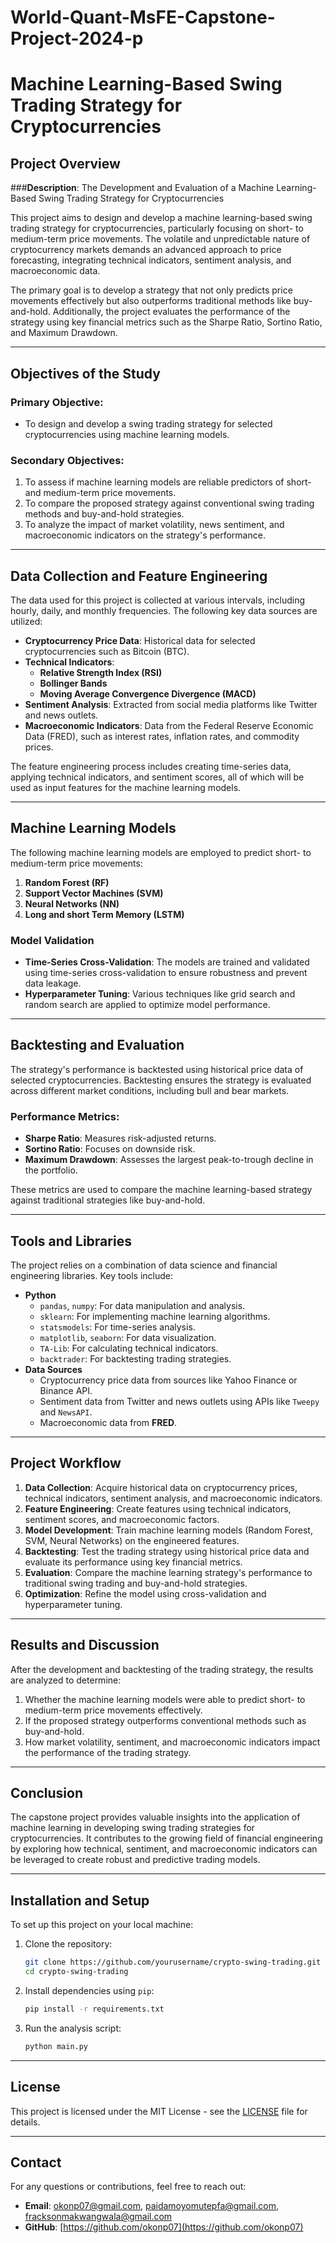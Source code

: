 # World-Quant-MsFE-Capstone-Project-2024-p
# Machine Learning-Based Swing Trading Strategy for Cryptocurrencies

## Project Overview

###**Description**: The Development and Evaluation of a Machine Learning-Based Swing Trading Strategy for Cryptocurrencies

This project aims to design and develop a machine learning-based swing trading strategy for cryptocurrencies, particularly focusing on short- to medium-term price movements. The volatile and unpredictable nature of cryptocurrency markets demands an advanced approach to price forecasting, integrating technical indicators, sentiment analysis, and macroeconomic data.

The primary goal is to develop a strategy that not only predicts price movements effectively but also outperforms traditional methods like buy-and-hold. Additionally, the project evaluates the performance of the strategy using key financial metrics such as the Sharpe Ratio, Sortino Ratio, and Maximum Drawdown.

---

## Objectives of the Study

### Primary Objective:
- To design and develop a swing trading strategy for selected cryptocurrencies using machine learning models.

### Secondary Objectives:
1. To assess if machine learning models are reliable predictors of short- and medium-term price movements.
2. To compare the proposed strategy against conventional swing trading methods and buy-and-hold strategies.
3. To analyze the impact of market volatility, news sentiment, and macroeconomic indicators on the strategy's performance.

---

## Data Collection and Feature Engineering

The data used for this project is collected at various intervals, including hourly, daily, and monthly frequencies. The following key data sources are utilized:
- **Cryptocurrency Price Data**: Historical data for selected cryptocurrencies such as Bitcoin (BTC).
- **Technical Indicators**: 
  - **Relative Strength Index (RSI)**
  - **Bollinger Bands**
  - **Moving Average Convergence Divergence (MACD)**
- **Sentiment Analysis**: Extracted from social media platforms like Twitter and news outlets.
- **Macroeconomic Indicators**: Data from the Federal Reserve Economic Data (FRED), such as interest rates, inflation rates, and commodity prices.

The feature engineering process includes creating time-series data, applying technical indicators, and sentiment scores, all of which will be used as input features for the machine learning models.

---

## Machine Learning Models

The following machine learning models are employed to predict short- to medium-term price movements:
1. **Random Forest (RF)**
2. **Support Vector Machines (SVM)**
3. **Neural Networks (NN)**
4. **Long and short Term Memory (LSTM)**

### Model Validation
- **Time-Series Cross-Validation**: The models are trained and validated using time-series cross-validation to ensure robustness and prevent data leakage.
- **Hyperparameter Tuning**: Various techniques like grid search and random search are applied to optimize model performance.

---

## Backtesting and Evaluation

The strategy's performance is backtested using historical price data of selected cryptocurrencies. Backtesting ensures the strategy is evaluated across different market conditions, including bull and bear markets.

### Performance Metrics:
- **Sharpe Ratio**: Measures risk-adjusted returns.
- **Sortino Ratio**: Focuses on downside risk.
- **Maximum Drawdown**: Assesses the largest peak-to-trough decline in the portfolio.

These metrics are used to compare the machine learning-based strategy against traditional strategies like buy-and-hold.

---

## Tools and Libraries

The project relies on a combination of data science and financial engineering libraries. Key tools include:

- **Python**
  - `pandas`, `numpy`: For data manipulation and analysis.
  - `sklearn`: For implementing machine learning algorithms.
  - `statsmodels`: For time-series analysis.
  - `matplotlib`, `seaborn`: For data visualization.
  - `TA-Lib`: For calculating technical indicators.
  - `backtrader`: For backtesting trading strategies.
- **Data Sources**
  - Cryptocurrency price data from sources like Yahoo Finance or Binance API.
  - Sentiment data from Twitter and news outlets using APIs like `Tweepy` and `NewsAPI`.
  - Macroeconomic data from **FRED**.

---

## Project Workflow

1. **Data Collection**: Acquire historical data on cryptocurrency prices, technical indicators, sentiment analysis, and macroeconomic indicators.
2. **Feature Engineering**: Create features using technical indicators, sentiment scores, and macroeconomic factors.
3. **Model Development**: Train machine learning models (Random Forest, SVM, Neural Networks) on the engineered features.
4. **Backtesting**: Test the trading strategy using historical price data and evaluate its performance using key financial metrics.
5. **Evaluation**: Compare the machine learning strategy's performance to traditional swing trading and buy-and-hold strategies.
6. **Optimization**: Refine the model using cross-validation and hyperparameter tuning.

---

## Results and Discussion

After the development and backtesting of the trading strategy, the results are analyzed to determine:
1. Whether the machine learning models were able to predict short- to medium-term price movements effectively.
2. If the proposed strategy outperforms conventional methods such as buy-and-hold.
3. How market volatility, sentiment, and macroeconomic indicators impact the performance of the trading strategy.

---

## Conclusion

The capstone project provides valuable insights into the application of machine learning in developing swing trading strategies for cryptocurrencies. It contributes to the growing field of financial engineering by exploring how technical, sentiment, and macroeconomic indicators can be leveraged to create robust and predictive trading models.

---

## Installation and Setup

To set up this project on your local machine:

1. Clone the repository:
    ```bash
    git clone https://github.com/yourusername/crypto-swing-trading.git
    cd crypto-swing-trading
    ```

2. Install dependencies using `pip`:
    ```bash
    pip install -r requirements.txt
    ```

3. Run the analysis script:
    ```bash
    python main.py
    ```

---

## License

This project is licensed under the MIT License - see the [LICENSE](LICENSE) file for details.

---

## Contact

For any questions or contributions, feel free to reach out:
- **Email**: okonp07@gmail.com, paidamoyomutepfa@gmail.com, fracksonmakwangwala@gmail.com
- **GitHub**: [https://github.com/okonp07](https://github.com/okonp07)


